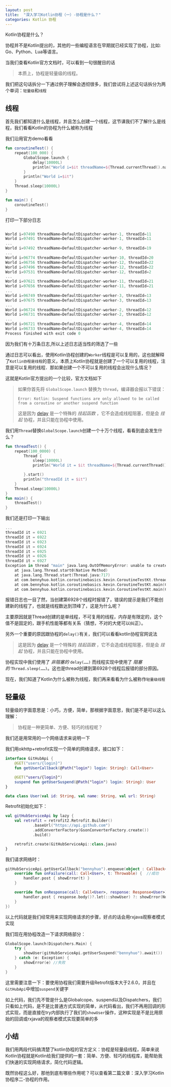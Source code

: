 ```yaml
---
layout: post
title:  "深入学习Kotlin协程（一）-协程是什么？"
categories: Kotlin 协程
---
```

Kotlin协程是什么？

协程并不是Kotlin提出的，其他的一些编程语言在早期就已经实现了协程，比如: Go、Python、Lua等语言。

当我们查看Kotlin官方文档时，可以看到一句很醒目的话

>  本质上，协程是轻量级的线程。

我们把这句话拆分一下通过例子理解会透彻很多，我们尝试将上述这句话拆分为两个单词：`轻量级`和`线程`

## 线程

首先我们都知道什么是线程，并且怎么创建一个线程，这节课我们不了解什么是线程，我们看看Kotlin的协程为什么被称为线程

我们沿用官方demo看看

```kotlin
fun coroutineTest() {
    repeat(100_000) {
        GlobalScope.launch {
            delay(10000L)
            println("World i=$it threadName=${Thread.currentThread().name}, threadId=${Thread.currentThread().id}")
        }
        println("World i=$it")
    }
    Thread.sleep(10000L)
}

fun main() {
    coroutineTest()
}
```

打印一下部分日志

```kotlin

World i=97490 threadName=DefaultDispatcher-worker-1, threadId=11
World i=97491 threadName=DefaultDispatcher-worker-1, threadId=11
...
World i=97492 threadName=DefaultDispatcher-worker-9, threadId=19
...
World i=96774 threadName=DefaultDispatcher-worker-10, threadId=20
World i=96756 threadName=DefaultDispatcher-worker-12, threadId=22
World i=97496 threadName=DefaultDispatcher-worker-12, threadId=22
World i=97531 threadName=DefaultDispatcher-worker-12, threadId=2
...
World i=97621 threadName=DefaultDispatcher-worker-11, threadId=21
World i=97656 threadName=DefaultDispatcher-worker-11, threadId=21
...
World i=96749 threadName=DefaultDispatcher-worker-3, threadId=13
World i=97675 threadName=DefaultDispatcher-worker-3, threadId=13
...
World i=96724 threadName=DefaultDispatcher-worker-2, threadId=12
World i=96731 threadName=DefaultDispatcher-worker-2, threadId=12
...
World i=96721 threadName=DefaultDispatcher-worker-4, threadId=14
World i=96733 threadName=DefaultDispatcher-worker-4, threadId=14
Process finished with exit code 0
```

因为我们有十万条日志,所以上述日志适当性的筛选了一些

通过日志可以看出，使用Kotlin协程创建的`Worker`线程是可以复用的，这也就解释了`Kotlin协程是线程`的意义，本质上Kotlin协程就是创建了一个可以复用的线程，注意是可以复用的线程．那如果创建一个不可以复用的线程会出现什么情况？

这就是Kotlin官方提出的一个比较，官方文档如下

> 如果你首先将 `GlobalScope.launch` 替换为 `thread`，编译器会报以下错误：
>
> ```
> Error: Kotlin: Suspend functions are only allowed to be called from a coroutine or another suspend function
> ```
>这是因为 [delay](https://kotlin.github.io/kotlinx.coroutines/kotlinx-coroutines-core/kotlinx.coroutines/delay.html) 是一个特殊的 *挂起函数* ，它不会造成线程阻塞，但是会 *挂起* 协程，并且只能在协程中使用。


我们用`Thread`替换`GlobalScope.launch`创建一个十万个线程，看看到底会发生什么？

```kotlin
fun threadTest() {
    repeat(100_0000) {
        Thread {
            sleep(10000L)
            println("World it = $it threadName=${Thread.currentThread()}, threadId=${Thread.currentThread().id}")

        }.start()
        println("threadId it = $it")
    }
    Thread.sleep(10000L)
}
fun main() {
    threadTest()
}
```

我们还是打印一下输出

```kotlin
...
threadId it = 6921
threadId it = 6922
threadId it = 6923
threadId it = 6924
threadId it = 6925
threadId it = 6926
threadId it = 6927
Exception in thread "main" java.lang.OutOfMemoryError: unable to create new native thread
	at java.lang.Thread.start0(Native Method)
	at java.lang.Thread.start(Thread.java:717)
	at com.bennyhuo.kotlin.coroutinebasics.kevin.CoroutineTestKt.threadTest(CoroutineTest.kt:49)
	at com.bennyhuo.kotlin.coroutinebasics.kevin.CoroutineTestKt.main(CoroutineTest.kt:68)
	at com.bennyhuo.kotlin.coroutinebasics.kevin.CoroutineTestKt.main(CoroutineTest.kt)
```

报错日志也一目了然，当创建第6928个线程时报错了，错误的提示是我们不能创建新的线程了，也就是线程数达到顶峰了，这是为什么呢？

主要原因就是Thread创建的是单线程，不可复用的线程，内存是有限定的，这个值不是固定的，跟手机性能等都有关系（猜想，不对的大佬可以纠正）。

另外一个重要的原因跟协程的`delay()`有关，我们可以看看kotlin协程官网说法
> 这是因为 [delay](https://kotlin.github.io/kotlinx.coroutines/kotlinx-coroutines-core/kotlinx.coroutines/delay.html) 是一个特殊的 *挂起函数* ，它不会造成线程阻塞，但是会 *挂起* 协程，并且只能在协程中使用。

协程实现中我们使用了 *非阻塞的* `delay(……)` 而线程实现中使用了 *阻塞的* `Thread.sleep(……)`。这也是thread创建到第6928个线程后报错的部分原因。


现在，我们知道了Kotlin为什么被称为线程，我们再来看看为什么被称作`轻量级线程`

## 轻量级

轻量级的字面意思是：小巧，方便，简单，那根据字面意思，我们是不是可以这么理解：

> 协程是一种更简单、方便、轻巧的线程呢？

我们还是用常用的一个网络请求来说明一下

我们用okhttp+retrofit实现一个简单的网络请求，接口如下： 

```kotlin
interface GitHubApi {
    @GET("users/{login}")
    fun getUserCallback(@Path("login") login: String): Call<User>

    @GET("users/{login}")
    suspend fun getUserSuspend(@Path("login") login: String): User
}

data class User(val id: String, val name: String, val url: String)
```

Retrofit初始化如下：

```kotlin
val gitHubServiceApi by lazy {
    val retrofit = retrofit2.Retrofit.Builder()
            .baseUrl("https://api.github.com")
            .addConverterFactory(GsonConverterFactory.create())
            .build()

    retrofit.create(GitHubServiceApi::class.java)
}
```

我们请求网络时：

```kotlin
gitHubServiceApi.getUserCallback("bennyhuo").enqueue(object : Callback<User> {
    override fun onFailure(call: Call<User>, t: Throwable) {  //成功
        handler.post { showError(t) }
    }

    override fun onResponse(call: Call<User>, response: Response<User>) {  //失败
        handler.post { response.body()?.let(::showUser) ?: showError(NullPointerException())}
    }
})
```

以上代码就是我们经常用来实现网络请求的步骤，好点的话会用rxjava观察者模式实现

我们现在用协程改造一下请求网络部分：

```kotlin
GlobalScope.launch(Dispatchers.Main) {
    try {
        showUser(gitHubServiceApi.getUserSuspend("bennyhuo").await())  //成功
    } catch (e: Exception) {
        showError(e) //失败
    }
}
```

这里需要注意一下：要使用协程我们需要升级Retrofit版本大于2.6.0，并且在`GitHubApi`中增加`suspend`关键字

如上代码，我们先不管是什么是Globalcope、suspend以及Dispatchers，我们只看如上代码，是不是比普通方式实现的简单，从代码看出，我们不再用回调的形式实现，而是直接在try内部执行了我们的`showUser`操作，这种实现是不是比用原始的回调或rxjava的观察者模式实现要简单的多

## 小结

我们用两段代码搞清楚了kotlin协程的官方定义：协程是轻量级线程，简单来说Kotlin协程就是Kotlin给我们提供的一套：简单、方便、轻巧的线程库，能帮助我们快速的实现网络请求，简化代码逻辑。

既然协程这么好，那他到底有哪些作用呢？可以查看第二篇文章：深入学习Kotlin协程序二-协程的作用。